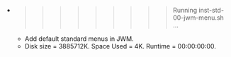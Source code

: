* >>>>>>>>> Running inst-std-00-jwm-menu.sh ...
  * Add default standard menus in JWM.
  * Disk size = 3885712K. Space Used = 4K. Runtime = 00:00:00:00.
